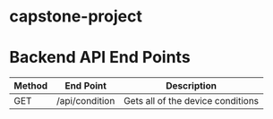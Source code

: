 # capstone-project

# Backend API End Points
Method        |   End Point    | Description
------------- | -------------  | -----------
GET           | /api/condition | Gets all of the device conditions

